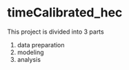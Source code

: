 # timeCalibrated_hec
This project is divided into 3 parts
1. data preparation
2. modeling
3. analysis
